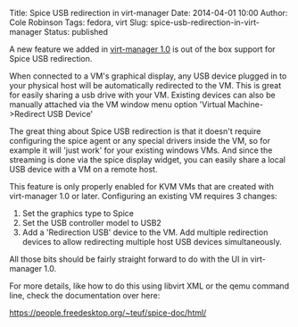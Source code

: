 Title: Spice USB redirection in virt-manager
Date: 2014-04-01 10:00
Author: Cole Robinson
Tags: fedora, virt
Slug: spice-usb-redirection-in-virt-manager
Status: published

A new feature we added in [virt-manager 1.0](https://blog.wikichoon.com/2014/02/virt-manager-100-released.html) is out of the box support for Spice USB redirection.

When connected to a VM's graphical display, any USB device plugged in to your physical host will be automatically redirected to the VM. This is great for easily sharing a usb drive with your VM. Existing devices can also be manually attached via the VM window menu option 'Virtual Machine-\>Redirect USB Device'

The great thing about Spice USB redirection is that it doesn't require configuring the spice agent or any special drivers inside the VM, so for example it will 'just work' for your existing windows VMs. And since the streaming is done via the spice display widget, you can easily share a local USB device with a VM on a remote host.

This feature is only properly enabled for KVM VMs that are created with virt-manager 1.0 or later. Configuring an existing VM requires 3 changes:

1.  Set the graphics type to Spice
2.  Set the USB controller model to USB2
3.  Add a 'Redirection USB' device to the VM. Add multiple redirection devices to allow redirecting multiple host USB devices simultaneously.

All those bits should be fairly straight forward to do with the UI in virt-manager 1.0.

For more details, like how to do this using libvirt XML or the qemu command line, check the documentation over here:

<https://people.freedesktop.org/~teuf/spice-doc/html/>
